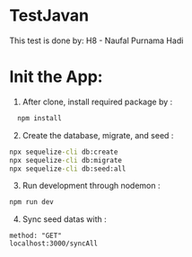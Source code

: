 # TestJavan

This test is done by:
H8 - Naufal Purnama Hadi

# Init the App:
1. After clone, install required package by :
```cmd
  npm install
```
2. Create the database, migrate, and seed :
```cmd
npx sequelize-cli db:create
npx sequelize-cli db:migrate
npx sequelize-cli db:seed:all
```
3. Run development through nodemon :
```cmd
npm run dev
```
4. Sync seed datas with :
```http
method: "GET"
localhost:3000/syncAll
```